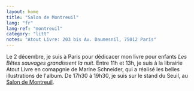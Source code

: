 ```yaml
---
layout: home
title: "Salon de Montreuil"
lang: "fr"
lang-ref: "montreuil"
category: "litt"
notes: "Atout Livre: 203 bis Av. Daumesnil, 75012 Paris"
---
```

Le 2 décembre, je suis à Paris pour dédicacer mon livre pour enfants *Les Bêtes sauvages grandissent la nuit*. Entre 11h et 13h, je suis à la librairie Atout Livre en comapgnie de Marine Schneider, qui a réalisé les belles illustrations de l'album. De 17h30 à 19h30, je suis sur le stand du Seuil, au [Salon de Montreuil](https://slpjplus.fr/salon/).
